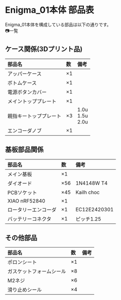 # Enigma_01本体 部品表
Enigma_01本体を構成している部品は以下の通りです。  
📷一覧  
## ケース関係(3Dプリント品)
|部品名|数|備考|
|:-|:-|:-| 
|アッパーケース|×1||
|ボトムケース|×1||
|電源ボタンカバー|×1||
|メイントッププレート|×1||
|親指キートッププレート|×3|1.0u<br>1.5u<br>2.0u|
|エンコーダノブ|×1||

## 基板部品関係
|部品名|数|備考|
|:-|:-|:-| 
|メイン基板|×1||
|ダイオード|×56|1N4148W T4|
|PCBソケット|×45|Kailh choc|
|XIAO nRF52840|×1||
|ロータリーエンコーダ|×1|EC12E2420301|
|バッテリーコネクタ|×1|ピッチ1.25|

## その他部品
|部品名|数|備考|
|:-|:-|:-| 
|ポロンシート|×1||
|ガスケットフォームシール|×8||
|M2ネジ|×6||
|滑り止めシール|×4||
